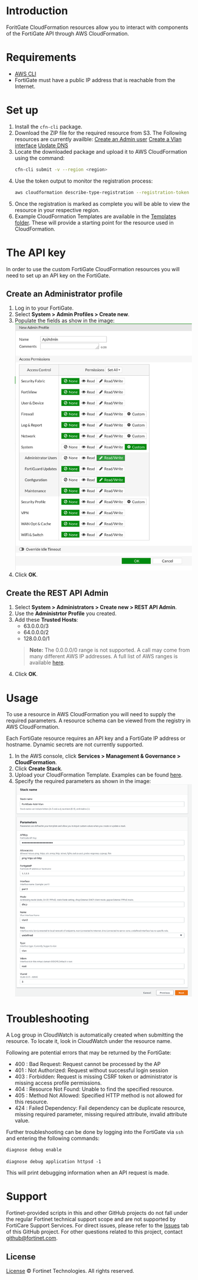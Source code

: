 # Introduction
ForitGate CloudFormation resources allow you to interact with components of the FortiGate API through AWS CloudFormation.

# Requirements
* [AWS CLI](https://docs.aws.amazon.com/cli/latest/userguide/cli-chap-install.html)
* FortiGate must have a public IP address that is reachable from the Internet.

# Set up
1. Install the `cfn-cli` package.
2. Download the ZIP file for the required resource from S3.
    The Following resources are currently availble:
    [Create an Admin user](https://cloudformation-resource-provider.s3-us-west-2.amazonaws.com/fortinet-fortigate-systemadmin-handler-1.0-SNAPSHOT.jar)
    [Create a Vlan interface](https://cloudformation-resource-provider.s3-us-west-2.amazonaws.com/fortinet-fortigate-systeminterface-handler-1.0-SNAPSHOT.jar)
    [Update DNS](https://cloudformation-resource-provider.s3-us-west-2.amazonaws.com/fortinet-fortigate-systemdns-handler-1.0-SNAPSHOT.jar)
3. Locate the downloaded package and upload it to AWS CloudFormation using the command:
   ```sh
   cfn-cli submit -v --region <region>
   ```
4. Use the token output to monitor the registration process:
   ```sh
   aws cloudformation describe-type-registration --registration-token <token>
   ```
5. Once the registration is marked as complete you will be able to view the resource in your respective region.
6. Example CloudFormation Templates are available in the [Templates folder](./CloudFormationTemplates). These will provide a starting point for the resource used in CloudFormation.


# The API key
In order to use the custom FortiGate CloudFormation resources you will need to set up an API key on the FortiGate.

## Create an Administrator profile
1. Log in to your FortiGate.
2. Select **System > Admin Profiles > Create new**.
3. Populate the fields as show in the image:<br>
   ![FortiOS Admin Profile](./imgs/APIProfileExample.png)
4. Click **OK**.

## Create the REST API Admin
1. Select **System > Administrators > Create new > REST API Admin**.
2. Use the **Administrtor Profile** you created.
3. Add these **Trusted Hosts**:
   * 63.0.0.0/3
   * 64.0.0.0/2
   * 128.0.0.0/1
   > **Note:** The 0.0.0.0/0 range is not supported. A call may come from many different AWS IP addresses. A full list of AWS ranges is available [here](https://docs.aws.amazon.com/general/latest/gr/aws-ip-ranges.html).
4. Click **OK**.

# Usage
To use a resource in AWS CloudFormation you will need to supply the required parameters. A resource schema can be viewed from the registry in AWS CloudFormation.

Each FortiGate resource requires an API key and a FortiGate IP address or hostname.
Dynamic secrets are not currently supported.

1. In the AWS console, click **Services > Management & Governance > CloudFormation**.
2. Click **Create Stack**.
3. Upload your CloudFormation Template. Examples can be found [here](./CloudFormationTemplates).
4. Specify the required parameters as shown in the image:<br>
![FortiOS Security Fabric Automation Screenshot](./imgs/CloudFormationExample.png)

# Troubleshooting
 A Log group in CloudWatch is automatically created when submitting the resource. To locate it, look in CloudWatch under the resource name.

Following are potential errors that may be returned by the FortiGate:
* 400 : Bad Request: Request cannot be processed by the AP
* 401 : Not Authorized: Request without successful login session
* 403 : Forbidden: Request is missing CSRF token or administrator is missing access profile permissions.
* 404 : Resource Not Found: Unable to find the specified resource.
* 405 : Method Not Allowed: Specified HTTP method is not allowed for this resource.
* 424 : Failed Dependency: Fail dependency can be duplicate resource, missing required parameter, missing required attribute, invalid attribute value.

Further troubleshooting can be done by logging into the FortiGate via `ssh` and entering the following commands:
```
diagnose debug enable

diagnose debug application httpsd -1
```
This will print debugging information when an API request is made.

# Support
Fortinet-provided scripts in this and other GitHub projects do not fall under the regular Fortinet technical support scope and are not supported by FortiCare Support Services.
For direct issues, please refer to the [Issues](https://github.com/fortinet/azure-security-group-update/issues) tab of this GitHub project.
For other questions related to this project, contact [github@fortinet.com](mailto:github@fortinet.com).

## License
[License](./LICENSE) © Fortinet Technologies. All rights reserved.